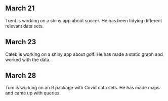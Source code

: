 ## March 21

Trent is working on a shiny app about soccer. He has been tidying different relevant data sets.

## March 23

Caleb is working on a shiny app about golf. He has made a static graph and worked with the data. 

## March 28 

Tom is working on an R package with Covid data sets. He has made maps and came up with queries. 
